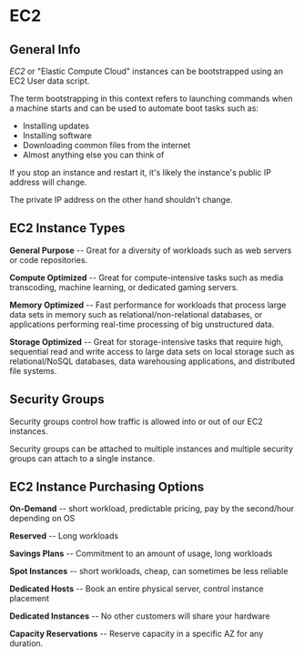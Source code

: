 # EC2

## General Info

_EC2_ or "Elastic Compute Cloud" instances can be bootstrapped using an EC2 User data script.

The term bootstrapping in this context refers to launching commands when a machine starts and can be used to automate boot tasks such as:

- Installing updates
- Installing software
- Downloading common files from the internet
- Almost anything else you can think of

If you stop an instance and restart it, it's likely the instance's public IP address will change.

The private IP address on the other hand shouldn't change.

## EC2 Instance Types

**General Purpose** -- Great for a diversity of workloads such as web servers or code repositories.

**Compute Optimized** -- Great for compute-intensive tasks such as media transcoding, machine learning, or dedicated gaming servers.

**Memory Optimized** -- Fast performance for workloads that process large data sets in memory such as relational/non-relational databases, or applications performing real-time processing of big unstructured data.

**Storage Optimized** -- Great for storage-intensive tasks that require high, sequential read and write access to large data sets on local storage such as relational/NoSQL databases, data warehousing applications, and distributed file systems.

## Security Groups

Security groups control how traffic is allowed into or out of our EC2 instances.

Security groups can be attached to multiple instances and multiple security groups can attach to a single instance.

## EC2 Instance Purchasing Options

**On-Demand** -- short workload, predictable pricing, pay by the second/hour depending on OS

**Reserved** -- Long workloads

**Savings Plans** -- Commitment to an amount of usage, long workloads

**Spot Instances** -- short workloads, cheap, can sometimes be less reliable

**Dedicated Hosts** -- Book an entire physical server, control instance placement

**Dedicated Instances** -- No other customers will share your hardware

**Capacity Reservations** -- Reserve capacity in a specific AZ for any duration.
